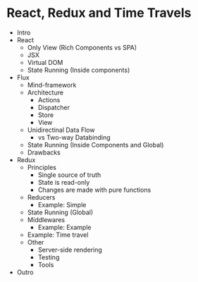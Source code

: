 # React, Redux and Time Travels

- Intro
- React
  - Only View (Rich Components vs SPA)
  - JSX
  - Virtual DOM
  - State Running (Inside components)
- Flux
  - Mind-framework
  - Architecture
    - Actions
    - Dispatcher
    - Store
    - View
  - Unidirectinal Data Flow
    - vs Two-way Databinding
  - State Running (Inside Components and Global)
  - Drawbacks
- Redux
  - Principles
    - Single source of truth
    - State is read-only
    - Changes are made with pure functions
  - Reducers
    - Example: Simple
  - State Running (Global)
  - Middlewares
    - Example: Example
  - Example: Time travel
  - Other
    - Server-side rendering
    - Testing
    - Tools
- Outro

